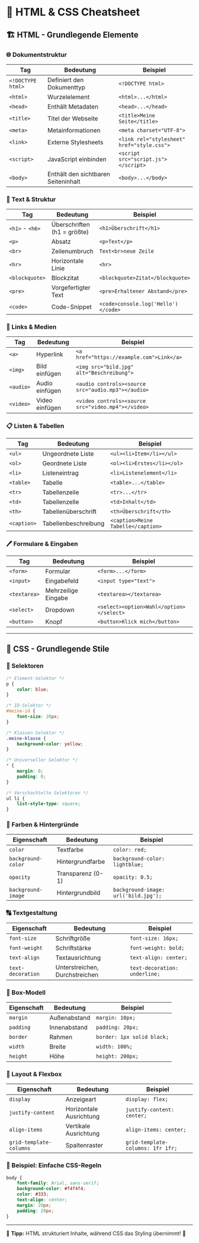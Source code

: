 # 📜 HTML & CSS Cheatsheet

## 🏗️ HTML - Grundlegende Elemente

### 🌐 Dokumentstruktur
| Tag | Bedeutung | Beispiel |
|------|------------|-------------|
| `<!DOCTYPE html>` | Definiert den Dokumenttyp | `<!DOCTYPE html>` |
| `<html>` | Wurzelelement | `<html>...</html>` |
| `<head>` | Enthält Metadaten | `<head>...</head>` |
| `<title>` | Titel der Webseite | `<title>Meine Seite</title>` |
| `<meta>` | Metainformationen | `<meta charset="UTF-8">` |
| `<link>` | Externe Stylesheets | `<link rel="stylesheet" href="style.css">` |
| `<script>` | JavaScript einbinden | `<script src="script.js"></script>` |
| `<body>` | Enthält den sichtbaren Seiteninhalt | `<body>...</body>` |

### 📝 Text & Struktur
| Tag | Bedeutung | Beispiel |
|------|------------|-------------|
| `<h1>` - `<h6>` | Überschriften (h1 = größte) | `<h1>Überschrift</h1>` |
| `<p>` | Absatz | `<p>Text</p>` |
| `<br>` | Zeilenumbruch | `Text<br>neue Zeile` |
| `<hr>` | Horizontale Linie | `<hr>` |
| `<blockquote>` | Blockzitat | `<blockquote>Zitat</blockquote>` |
| `<pre>` | Vorgefertigter Text | `<pre>Erhaltener Abstand</pre>` |
| `<code>` | Code-Snippet | `<code>console.log('Hello')</code>` |

### 🔗 Links & Medien
| Tag | Bedeutung | Beispiel |
|------|------------|-------------|
| `<a>` | Hyperlink | `<a href="https://example.com">Link</a>` |
| `<img>` | Bild einfügen | `<img src="bild.jpg" alt="Beschreibung">` |
| `<audio>` | Audio einfügen | `<audio controls><source src="audio.mp3"></audio>` |
| `<video>` | Video einfügen | `<video controls><source src="video.mp4"></video>` |

### 📋 Listen & Tabellen
| Tag | Bedeutung | Beispiel |
|------|------------|-------------|
| `<ul>` | Ungeordnete Liste | `<ul><li>Item</li></ul>` |
| `<ol>` | Geordnete Liste | `<ol><li>Erstes</li></ol>` |
| `<li>` | Listeneintrag | `<li>Listenelement</li>` |
| `<table>` | Tabelle | `<table>...</table>` |
| `<tr>` | Tabellenzeile | `<tr>...</tr>` |
| `<td>` | Tabellenzelle | `<td>Inhalt</td>` |
| `<th>` | Tabellenüberschrift | `<th>Überschrift</th>` |
| `<caption>` | Tabellenbeschreibung | `<caption>Meine Tabelle</caption>` |

### 🖊️ Formulare & Eingaben
| Tag | Bedeutung | Beispiel |
|------|------------|-------------|
| `<form>` | Formular | `<form>...</form>` |
| `<input>` | Eingabefeld | `<input type="text">` |
| `<textarea>` | Mehrzeilige Eingabe | `<textarea></textarea>` |
| `<select>` | Dropdown | `<select><option>Wahl</option></select>` |
| `<button>` | Knopf | `<button>Klick mich</button>` |

---

## 🎨 CSS - Grundlegende Stile

### 🔹 Selektoren
```css
/* Element-Selektor */
p {
    color: blue;
}

/* ID-Selektor */
#meine-id {
    font-size: 20px;
}

/* Klassen-Selektor */
.meine-klasse {
    background-color: yellow;
}

/* Universeller Selektor */
* {
    margin: 0;
    padding: 0;
}

/* Verschachtelte Selektoren */
ul li {
    list-style-type: square;
}
```

### 🎨 Farben & Hintergründe
| Eigenschaft | Bedeutung | Beispiel |
|-------------|------------|-------------|
| `color` | Textfarbe | `color: red;` |
| `background-color` | Hintergrundfarbe | `background-color: lightblue;` |
| `opacity` | Transparenz (0-1) | `opacity: 0.5;` |
| `background-image` | Hintergrundbild | `background-image: url('bild.jpg');` |

### 🔠 Textgestaltung
| Eigenschaft | Bedeutung | Beispiel |
|-------------|------------|-------------|
| `font-size` | Schriftgröße | `font-size: 16px;` |
| `font-weight` | Schriftstärke | `font-weight: bold;` |
| `text-align` | Textausrichtung | `text-align: center;` |
| `text-decoration` | Unterstreichen, Durchstreichen | `text-decoration: underline;` |

### 📏 Box-Modell
| Eigenschaft | Bedeutung | Beispiel |
|-------------|------------|-------------|
| `margin` | Außenabstand | `margin: 10px;` |
| `padding` | Innenabstand | `padding: 20px;` |
| `border` | Rahmen | `border: 1px solid black;` |
| `width` | Breite | `width: 100%;` |
| `height` | Höhe | `height: 200px;` |

### 📐 Layout & Flexbox
| Eigenschaft | Bedeutung | Beispiel |
|-------------|------------|-------------|
| `display` | Anzeigeart | `display: flex;` |
| `justify-content` | Horizontale Ausrichtung | `justify-content: center;` |
| `align-items` | Vertikale Ausrichtung | `align-items: center;` |
| `grid-template-columns` | Spaltenraster | `grid-template-columns: 1fr 1fr;` |

### 🔹 Beispiel: Einfache CSS-Regeln
```css
body {
    font-family: Arial, sans-serif;
    background-color: #f4f4f4;
    color: #333;
    text-align: center;
    margin: 20px;
    padding: 20px;
}
```

---

📌 **Tipp:** HTML strukturiert Inhalte, während CSS das Styling übernimmt! 🚀
